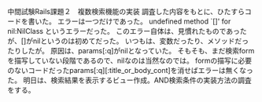 中間試験Rails課題２　複数検索機能の実装
調査した内容をもとに、ひたすらコードを書いた。
エラーは一つだけであった。
undefined method `[]' for nil:NilClass
というエラーだった。
このエラー自体は、見慣れたものであったが、[]がnilというのは初めてだった。
いつもは、変数だったり、メソッドだったりしたが。
原因は、params[:q]がnilとなっていた。
そもそも、まだ検索formを描写していない段階であるので、nilなのは当然なのでは。
formの描写に必要のないコードだったparams[:q][:title_or_body_cont]を消せばエラーは無くなった。
明日は、検索結果を表示するビュー作成。AND検索条件の実装方法の調査をする。